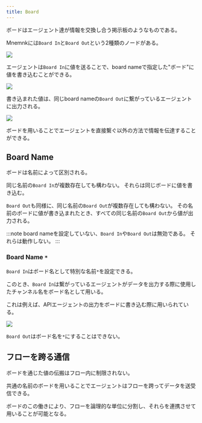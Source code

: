 ```yaml
---
title: Board
---
```

ボードはエージェント達が情報を交換し合う掲示板のようなものである。

Mnemnkには`Board In`と`Board Out`という2種類のノードがある。

![](/images/guide/concepts/board/board-in-out.png)

エージェントは`Board In`に値を送ることで、board nameで指定した"ボード"に値を書き込むことができる。

![](/images/guide/concepts/board/board-in.png)

書き込まれた値は、同じboard nameの`Board Out`に繋がっているエージェントに出力される。

![](/images/guide/concepts/board/board-out.png)

ボードを用いることでエージェントを直接繋ぐ以外の方法で情報を伝達することができる。

## Board Name

ボードは名前によって区別される。

同じ名前の`Board In`が複数存在しても構わない。
それらは同じボードに値を書き込む。

`Board Out`も同様に、同じ名前の`Board Out`が複数存在しても構わない。
その名前のボードに値が書き込まれたとき、すべての同じ名前の`Board Out`から値が出力される。

:::note
board nameを設定していない、`Board In`や`Board Out`は無効である。
それらは動作しない。
:::

### Board Name `*`

`Board In`はボード名として特別な名前`*`を設定できる。

このとき、`Board In`は繋がっているエージェントがデータを出力する際に使用したチャンネル名をボード名として用いる。

これは例えば、APIエージェントの出力をボードに書き込む際に用いられている。

![](/images/guide/concepts/board/board-star.png)

`Board Out`はボード名を`*`にすることはできない。

## フローを跨る通信

ボードを通じた値の伝搬はフロー内に制限されない。

共通の名前のボードを用いることでエージェントはフローを跨ってデータを送受信できる。

ボードのこの働きにより、フローを論理的な単位に分割し、それらを連携させて用いることが可能となる。

